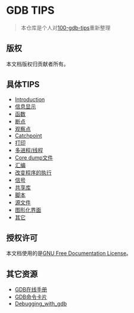 # GDB TIPS

> 本仓库是个人对[100-gdb-tips](https://github.com/hellogcc/100-gdb-tips)重新整理

## 版权
本文档版权归贡献者所有。

## 具体TIPS

* [Introduction](README.md)
* [信息显示](src/ShowInfo.md)
* [函数](src/Function.md)
* [断点](src/BreakPoint.md)
* [观察点](src/SeePoint.md)
* [Catchpoint](src/Catchpoint.md)
* [打印](src/Print.md)
* [多进程/线程](src/MultiProcessThread.md)
* [Core dump文件](src/Core_dump.md)
* [汇编](src/Assembly.md)
* [改变程序的执行](src/ChangeProgramExec.md)
* [信号](src/Signal.md)
* [共享库](src/SharedLibrary.md)
* [脚本](src/Script.md)
* [源文件](src/SrcFiles.md)
* [图形化界面](src/GUI.md)
* [其它](src/Others.md)

## 授权许可
本文档使用的是[GNU Free Documentation License](http://www.gnu.org/licenses/fdl.html)。


## 其它资源
- [GDB在线手册](https://sourceware.org/gdb/onlinedocs/gdb)
- [GDB命令卡片](docs/gdb_quick_reference.pdf)
- [Debugging_with_gdb](docs/Debugging_with_gdb.pdf)